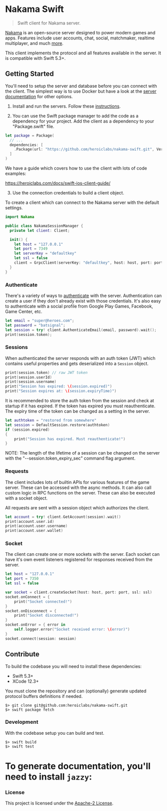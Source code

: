 Nakama Swift
============

> Swift client for Nakama server.

[Nakama](https://github.com/heroiclabs/nakama) is an open-source server designed to power modern games and apps. Features include user accounts, chat, social, matchmaker, realtime multiplayer, and much [more](https://heroiclabs.com).

This client implements the protocol and all features available in the server. It is compatible with Swift 5.3+.


## Getting Started

You'll need to setup the server and database before you can connect with the client. The simplest way is to use Docker but have a look at the [server documentation](https://github.com/heroiclabs/nakama#getting-started) for other options.

1. Install and run the servers. Follow these [instructions](https://heroiclabs.com/docs/install-docker-quickstart).

2. You can use the Swift package manager to add the code as a dependency for your project. Add the client as a dependency to your "Package.swift" file.

```swift
let package = Package(
  // ...
  dependencies: [
    .Package(url: "https://github.com/heroiclabs/nakama-swift.git", Version(3,0,0)),
  ]
)
```

We have a guide which covers how to use the client with lots of code examples:

https://heroiclabs.com/docs/swift-ios-client-guide/

3. Use the connection credentials to build a client object.

To create a client which can connect to the Nakama server with the default settings.

```swift
import Nakama

public class NakamaSessionManager {
  private let client: Client;

  init() {
    let host = "127.0.0.1"
    let port = 7349
    let serverKey = "defaultkey"
    let ssl = false
    client = GrpcClient(serverKey: "defaultkey", host: host, port: port, ssl: ssl)
  }
}
```

### Authenticate

There's a variety of ways to [authenticate](https://heroiclabs.com/docs/authentication) with the server. Authentication can create a user if they don't already exist with those credentials. It's also easy to authenticate with a social profile from Google Play Games, Facebook, Game Center, etc.

```swift
let email = "super@heroes.com";
let password = "batsignal";
let session = try! client.AuthenticateEmail(email, password).wait();
print(session.token);
```

### Sessions

When authenticated the server responds with an auth token (JWT) which contains useful properties and gets deserialized into a `Session` object.

```swift
print(session.token) // raw JWT token
print(session.userId)
print(session.username)
print("Session has expired: \(session.expired)")
print("Session expires at: \(session.expiryTime)")
```

It is recommended to store the auth token from the session and check at startup if it has expired. If the token has expired you must reauthenticate. The expiry time of the token can be changed as a setting in the server.

```swift
let authtoken = "restored from somewhere"
let session = DefaultSession.restore(authtoken)
if (session.expired)
{
    print("Session has expired. Must reauthenticate!")
}
```

NOTE: The length of the lifetime of a session can be changed on the server with the "--session.token_expiry_sec" command flag argument.

### Requests

The client includes lots of builtin APIs for various features of the game server. These can be accessed with the async methods. It can also call custom logic in RPC functions on the server. These can also be executed with a socket object.

All requests are sent with a session object which authorizes the client.

```swift
let account = try! client.GetAccount(session).wait()
print(account.user.id)
print(account.user.username)
print(account.user.wallet)
```

### Socket

The client can create one or more sockets with the server. Each socket can have it's own event listeners registered for responses received from the server.

```swift
let host = "127.0.0.1"
let port = 7350
let ssl = false

var socket = client.createSocket(host: host, port: port, ssl: ssl)
socket.onConnect = {
    print("Socket connected!")
}
socket.onDisconnect = {
    print("Socket disconnected!")
}
socket.onError = { error in
    self.logger.error("Socket received error: \(error)")
}
socket.connect(session: session)
```

## Contribute

To build the codebase you will need to install these dependencies:

* Swift 5.3+
* XCode 12.3+

You must clone the repository and can (optionally) generate updated protocol buffers definitions if needed.

```shell
$> git clone git@github.com:heroiclabs/nakama-swift.git
$> swift package fetch
```

### Development

With the codebase setup you can build and test.

```shell
$> swift build
$> swift test
```

To generate documentation, you'll need to install `jazzy`:
=======
### License

This project is licensed under the [Apache-2 License](https://github.com/heroiclabs/nakama-swift/blob/master/LICENSE).
